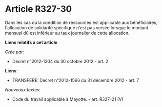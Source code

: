 # Article R327-30

Dans les cas où la condition de ressources est applicable aux bénéficiaires, l'allocation de solidarité spécifique n'est pas
versée lorsque le montant mensuel dû est inférieur au taux journalier de cette allocation.

**Liens relatifs à cet article**

_Créé par_:

  - Décret n°2012-1204 du 30 octobre 2012 - art. 2

**Liens**:

  - TRANSFERE: Décret n°2012-1566 du 31 décembre 2012 - art. 7

_Nouveaux textes_:

  - Code du travail applicable à Mayotte. - art. R327-21 (V)
